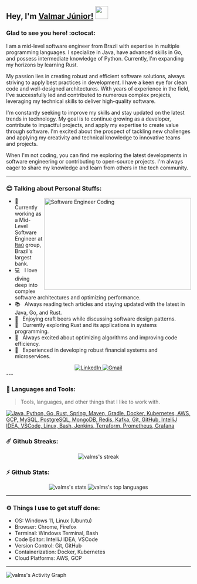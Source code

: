<!-- <p align="left"><img src="https://komarev.com/ghpvc/?username=MehedilslamRipon&label=Profile%20views&color=0e75b6&style=flat" alt="MehedilslamRipon" /> <img src="https://media.giphy.com/media/mGcNjsfWAjY5AEZNw6/giphy.gif" width="50"> </p> -->

## Hey, I'm [Valmar Júnior!](https://github.com/valms/) <img src="https://media.giphy.com/media/WUlplcMpOCEmTGBtBW/giphy.gif" width="35">

### Glad to see you here! :octocat:

I am a mid-level software engineer from Brazil with expertise in multiple programming languages. I specialize in Java, have advanced skills in Go, and possess intermediate knowledge of Python. Currently, I'm expanding my horizons by learning Rust.

My passion lies in creating robust and efficient software solutions, always striving to apply best practices in development. I have a keen eye for clean code and well-designed architectures. With years of experience in the field, I've successfully led and contributed to numerous complex projects, leveraging my technical skills to deliver high-quality software.

I'm constantly seeking to improve my skills and stay updated on the latest trends in technology. My goal is to continue growing as a developer, contribute to impactful projects, and apply my expertise to create value through software. I'm excited about the prospect of tackling new challenges and applying my creativity and technical knowledge to innovative teams and projects.

When I'm not coding, you can find me exploring the latest developments in software engineering or contributing to open-source projects. I'm always eager to share my knowledge and learn from others in the tech community.

---

### :blush: Talking about Personal Stuffs:

<img align="right" height="250" width="400" alt="Software Engineer Coding" src="https://media.giphy.com/media/qgQUggAC3Pfv687qPC/giphy.gif" />




- 💼 &nbsp; Currently working as a Mid-Level Software Engineer at [Itaú](https://github.com/itau) group, Brazil's largest bank.
- 💻 &nbsp; I love diving deep into complex software architectures and optimizing performance.
- 📚 &nbsp; Always reading tech articles and staying updated with the latest in Java, Go, and Rust.
- 🍺 &nbsp; Enjoying craft beers while discussing software design patterns.
- 🚀 &nbsp; Currently exploring Rust and its applications in systems programming.
- 🌟 &nbsp; Always excited about optimizing algorithms and improving code efficiency.
- 🔧 &nbsp; Experienced in developing robust financial systems and microservices.


<div align="center">
    <a href="https://www.linkedin.com/in/valmarjunior/">
        <img src="https://skillicons.dev/icons?i=linkedin" alt="LinkedIn" />
    </a>
    <a href="mailto:dev.fjunior@gmail.com?subject=Hello%20Valmar,%20From%20Github">
        <img src="https://skillicons.dev/icons?i=gmail" alt="Gmail" />
    </a>
</div>
---

### :dart: Languages and Tools:
> Tools, languages, and other things that I like to work with.

[![Java, Python, Go, Rust, Spring, Maven, Gradle, Docker, Kubernetes, AWS, GCP, MySQL, PostgreSQL, MongoDB, Redis, Kafka, Git, GitHub, IntelliJ IDEA, VSCode, Linux, Bash, Jenkins, Terraform, Prometheus, Grafana](https://skillicons.dev/icons?i=java,python,go,rust,spring,maven,gradle,docker,kubernetes,aws,gcp,mysql,postgres,mongodb,redis,kafka,git,github,idea,vscode,linux,bash,jenkins,terraform,prometheus,grafana)](https://github.com/valms)


### ☄️ Github Streaks:

<p align="center">
    <img alt="valms's streak" src="https://github-readme-streak-stats.herokuapp.com/?user=valms&theme=tokyonight&hide_border=true"/>
</p>


### ⚡ Github Stats:

<p align="center">
	<img src="https://github-readme-stats.vercel.app/api?username=valms&show_icons=true&hide_border=true&theme=tokyonight" alt="valms's stats" />
	<img src="https://github-readme-stats.vercel.app/api/top-langs?username=valms&show_icons=true&locale=en&layout=compact&theme=tokyonight&hide_border=true" alt="valms's top languages"/>
</p>

---

### ⚙️ Things I use to get stuff done:

- OS: Windows 11, Linux (Ubuntu)
- Browser: Chrome, Firefox
- Terminal: Windows Terminal, Bash
- Code Editor: IntelliJ IDEA, VSCode
- Version Control: Git, GitHub
- Containerization: Docker, Kubernetes
- Cloud Platforms: AWS, GCP

---

<p>
<img alt="valms's Activity Graph" src="https://github-readme-activity-graph.vercel.app/graph?username=valms&theme=tokyo-night&hide_border=true" />
</p>
